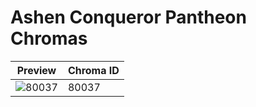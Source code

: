 # Ashen Conqueror Pantheon Chromas

| Preview | Chroma ID |
|---------|-----------|
| ![80037](https://raw.communitydragon.org/latest/plugins/rcp-be-lol-game-data/global/default/v1/champion-chroma-images/80/80037.png) | 80037 |